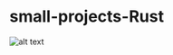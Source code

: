 # small-projects-Rust

![alt text]([http://url/to/img.png](https://github.com/Maxence-villet/small-projects-Rust/blob/main/teaser.gif?raw=true))
